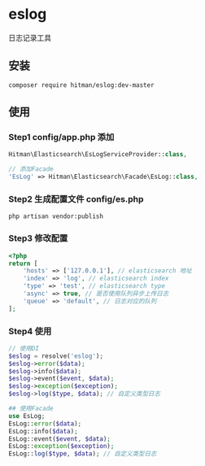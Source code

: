 # eslog
日志记录工具

## 安装
```shell
composer require hitman/eslog:dev-master
```

## 使用
### Step1 config/app.php 添加
```php
Hitman\Elasticsearch\EsLogServiceProvider::class,

// 添加Facade
'EsLog' => Hitman\Elasticsearch\Facade\EsLog::class,
```

### Step2 生成配置文件 config/es.php
```shell
php artisan vendor:publish
```

### Step3 修改配置
```php
<?php
return [
	'hosts' => ['127.0.0.1'], // elasticsearch 地址
    'index' => 'log', // elasticsearch index
    'type' => 'test', // elasticsearch type
    'async' => true, // 是否使用队列异步上传日志
    'queue' => 'default', // 日志对应的队列
];


```

### Step4 使用
```php
// 使用DI
$eslog = resolve('eslog');
$eslog->error($data);
$eslog->info($data);
$eslog->event($event, $data);
$eslog->exception($exception);
$eslog->log($type, $data); // 自定义类型日志

## 使用Facade 
use EsLog;
EsLog::error($data);
EsLog::info($data);
EsLog::event($event, $data);
EsLog::exception($exception);
EsLog::log($type, $data); // 自定义类型日志
```
